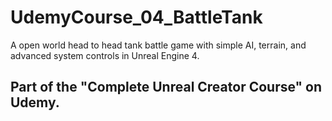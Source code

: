 # UdemyCourse_04_BattleTank
A open world head to head tank battle game with simple AI, terrain, and advanced system controls in Unreal Engine 4.

## Part of the "Complete Unreal Creator Course" on Udemy.